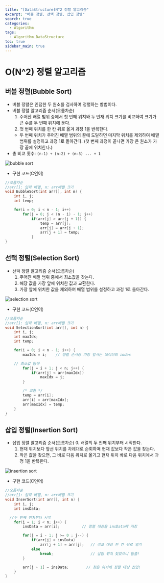 ```yaml
---
title: "[DataStructure]N^2 정렬 알고리즘"
excerpt: "버블 정렬, 선택 정렬, 삽입 정렬"
search: true
categories:
  - Algorithm
tags:
  - Algorithm_DataStructure
toc: true
sidebar_main: true
---
```


# O(N^2) 정렬 알고리즘

## 버블 정렬(Bubble Sort)
- 버블 정렬은 인접한 두 원소를 검사하여 정렬하는 방법이다.
- 버블 정렬 알고리즘 순서(오름차순)
  1. 주어진 배열 범위 중에서 첫 번째 위치와 두 번재 위치 크기를 비교하여 크기가 큰 수를 두 번째 위치에 둔다.
  2. 첫 번째 위치를 한 칸 뒤로 옮겨 과정 1을 반복한다.
    - 두 번째 위치가 주어진 배열 범위의 끝에 도달하면 마지막 위치를 제외하여 배열 범위를 설정하고 과정 1로 돌아간다.
    (첫 번째 과정이 끝나면 가장 큰 원소가 가장 끝에 위치한다.)
- 총 비교 횟수: ```(n-1) + (n-2) + (n-3) ... + 1```

![bubble sort](https://user-images.githubusercontent.com/34755287/46913139-cb869500-cfc2-11e8-8636-19d7e306c711.gif)

- 구현 코드(C언어)

```cpp
//오름차순
//arr[]: 입력 배열, n: arr배열 크기
void BubbleSort(int arr[], int n) {
	int i, j;
	int temp;

	for(i = 0; i < n - 1; i++)
		for(j = 0; j < (n - i) - 1; j++)
			if(arr[j] > arr[j + 1]) {
				temp = arr[j];
				arr[j] = arr[j + 1];
				arr[j + 1] = temp;
			}
}
```

## 선택 정렬(Selection Sort)
- 선택 정렬 알고리즘 순서(오름차순)
  1. 주어진 배열 범위 중에서 최소값을 찾는다.
  2. 해당 값을 가장 앞에 위치한 값과 교환한다.
  3. 가장 앞에 위치한 값을 제외하여 배열 범위를 설정하고 과정 1로 돌아간다.

![selection sort](https://user-images.githubusercontent.com/34755287/46913144-ccb7c200-cfc2-11e8-89f4-3b6db8bd339a.gif)

- 구현 코드(C언어)

```cpp
//오름차순
//arr[]: 입력 배열, n: arr배열 크기
void SelectionSort(int arr[], int n) {
	int i, j;
	int maxIdx;
	int temp;

	for(i = 0; i < n - 1; i++) {
		maxIdx = i;    // 정렬 순서상 가장 앞서는 데이터의 index

    // 최소값 탐색
		for(j = i + 1; j < n; j++) {
			if(arr[j] < arr[maxIdx])
				maxIdx = j;
		}

		/* 교환 */
		temp = arr[i];
		arr[i] = arr[maxIdx];
		arr[maxIdx] = temp;
	}
}
```

## 삽입 정렬(Insertion Sort)
- 삽입 정렬 알고리즘 순서(오름차순)
  0. 배열의 두 번째 위치부터 시작한다.
  1. 현재 위치보다 앞선 위치를 차례대로 순회하며 현재 값보다 작은 값을 찾는다.
  2. 작은 값을 찾으면, 그 바로 다음 위치로 옮기고 현재 위치 바로 다음 위치에서 과정 1을 반복한다.

![insertion sort](https://user-images.githubusercontent.com/34755287/46913140-cb869500-cfc2-11e8-81cf-e1fdfceec963.gif)

- 구현 코드(C언어)

```cpp
//오름차순
//arr[]: 입력 배열, n: arr배열 크기
void InserSort(int arr[], int n) {
	int i, j;
	int insData;

  //두 번째 위치부터 시작
	for(i = 1; i < n; i++) {
		insData = arr[i];          // 정렬 대상을 insData에 저장

		for(j = i - 1; j >= 0 ; j--) {
			if(arr[j] > insData)
				arr[j + 1] = arr[j];   // 비교 대상 한 칸 뒤로 밀기
			else
				break;                 // 삽입 위치 찾았으니 탈출!
		}

		arr[j + 1] = insData;        // 찾은 위치에 정렬 대상 삽입!
	}
}
```
